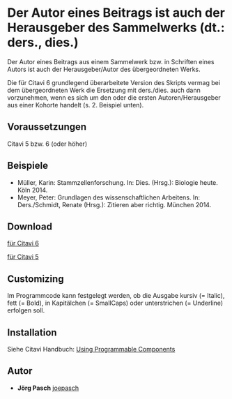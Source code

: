 # Der Autor eines Beitrags ist auch der Herausgeber des Sammelwerks (dt.: ders., dies.)

Der Autor eines Beitrags aus einem Sammelwerk bzw. in Schriften eines Autors ist auch der Herausgeber/Autor des übergeordneten Werks.

Die für Citavi 6 grundlegend überarbeitete Version des Skripts vermag bei dem übergeordneten Werk die Ersetzung mit ders./dies. auch dann vorzunehmen, wenn es sich um den oder die ersten Autoren/Herausgeber aus einer Kohorte handelt (s. 2. Beispiel unten).

## Voraussetzungen
Citavi 5 bzw. 6 (oder höher)

## Beispiele

- Müller, Karin: Stammzellenforschung. In: Dies. (Hrsg.): Biologie heute. Köln 2014.
- Meyer, Peter: Grundlagen des wissenschaftlichen Arbeitens. In: Ders./Schmidt, Renate (Hrsg.): Zitieren aber richtig. München 2014.

## Download

[für Citavi 6](CPS001_C6%20Author%20of%20contribution%20is%20also%20editor%20of%20compilation%20-%20ders%2C%20dies.cs)

[für Citavi 5](CPS001_C5%20Author%20of%20contribution%20is%20also%20editor%20of%20compilation%20-%20ders%2C%20dies.cs)

## Customizing
Im Programmcode kann festgelegt werden, ob die Ausgabe kursiv (= Italic), fett (= Bold), in Kapitälchen (= SmallCaps) oder unterstrichen (= Underline) erfolgen soll.

## Installation
Siehe Citavi Handbuch: [Using Programmable Components](https://www.citavi.com/programmable_components)

## Autor

* **Jörg Pasch** [joepasch](https://github.com/joepasch)

